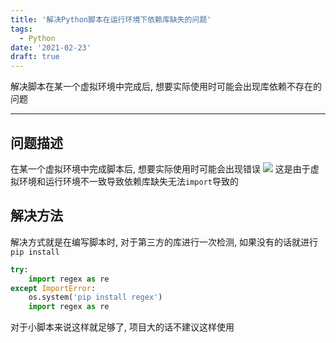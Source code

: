 ```yaml
---
title: '解决Python脚本在运行环境下依赖库缺失的问题'
tags: 
  - Python
date: '2021-02-23'
draft: true
---
```


解决脚本在某一个虚拟环境中完成后, 想要实际使用时可能会出现库依赖不存在的问题

<!--more-->

---
## 问题描述
在某一个虚拟环境中完成脚本后, 想要实际使用时可能会出现错误
![](https://dynais-imh-hub.oss-cn-hangzhou.aliyuncs.com/img/20210223124433.png?x-oss-process=image/resize,h_2000/quality,q_90#center)
这是由于虚拟环境和运行环境不一致导致依赖库缺失无法`import`导致的

## 解决方法
解决方式就是在编写脚本时, 对于第三方的库进行一次检测, 如果没有的话就进行`pip install`
```python
try:
    import regex as re
except ImportError:
    os.system('pip install regex')
    import regex as re
```
对于小脚本来说这样就足够了, 项目大的话不建议这样使用